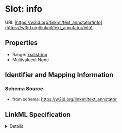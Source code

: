 # Slot: info

URI: [https://w3id.org/linkml/text_annotator/info](https://w3id.org/linkml/text_annotator/info)



<!-- no inheritance hierarchy -->




## Properties

* Range: [xsd:string](http://www.w3.org/2001/XMLSchema#string)
* Multivalued: None







## Identifier and Mapping Information







### Schema Source


* from schema: https://w3id.org/linkml/text_annotator




## LinkML Specification

<details>
```yaml
name: info
from_schema: https://w3id.org/linkml/text_annotator
rank: 1000
alias: info
domain_of:
- TextAnnotation
range: string

```
</details>